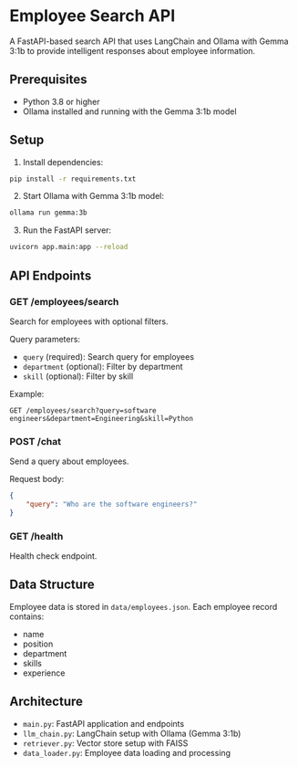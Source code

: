 # Employee Search API

A FastAPI-based search API that uses LangChain and Ollama with Gemma 3:1b to provide intelligent responses about employee information.

## Prerequisites

- Python 3.8 or higher
- Ollama installed and running with the Gemma 3:1b model

## Setup

1. Install dependencies:
```bash
pip install -r requirements.txt
```

2. Start Ollama with Gemma 3:1b model:
```bash
ollama run gemma:3b
```

3. Run the FastAPI server:
```bash
uvicorn app.main:app --reload
```

## API Endpoints

### GET /employees/search
Search for employees with optional filters.

Query parameters:
- `query` (required): Search query for employees
- `department` (optional): Filter by department
- `skill` (optional): Filter by skill

Example:
```
GET /employees/search?query=software engineers&department=Engineering&skill=Python
```

### POST /chat
Send a query about employees.

Request body:
```json
{
    "query": "Who are the software engineers?"
}
```

### GET /health
Health check endpoint.

## Data Structure

Employee data is stored in `data/employees.json`. Each employee record contains:
- name
- position
- department
- skills
- experience

## Architecture

- `main.py`: FastAPI application and endpoints
- `llm_chain.py`: LangChain setup with Ollama (Gemma 3:1b)
- `retriever.py`: Vector store setup with FAISS
- `data_loader.py`: Employee data loading and processing
